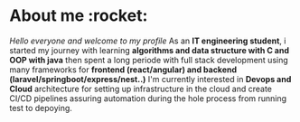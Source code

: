 
<h1>About me :rocket:</h1>

*Hello everyone and welcome to my profile*
As an **IT engineering student**, i started my journey with learning **algorithms and data structure with C and OOP with java** then spent a long periode with full stack development using many frameworks for **frontend (react/angular) and backend (laravel/springboot/express/nest..)**
I'm currently interested in **Devops and Cloud** architecture for setting up infrastructure in the cloud and create CI/CD pipelines assuring automation during the hole process from running test to depoying.

